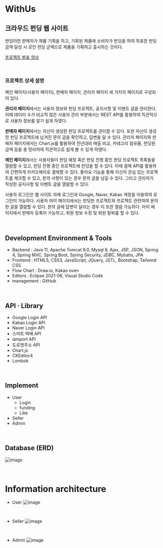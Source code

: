 # WithUs
## 크라우드 펀딩 웹 사이트

펀딩이란 판매자가 제품 기획을 하고, 기획된 제품에 소비자가 펀딩을 하여 목표한 펀딩 금액 달성 시 모인 펀딩 금액으로 제품을 기획하고 출시하는 것이다.

[프로젝트 발표 영상](https://www.youtube.com/watch?v=nrJnLfMdHFo&list=PLedGoSru794850VQuzA4qUV1j_cN71WTe)

<br>

### 프로젝트 상세 설명
메인 페이지(사용자 페이지), 판매자 페이지, 관리자 페이지 세 가지의 페이지로 구성되어 있다.

**관리자 페이지**에서는 사용자 정보와 펀딩 프로젝트, 공지사항 및 이벤트 글을 관리한다. 이때 데이터 수가 비교적 많은 사용자 관리 부분에서는 REST API를 활용하여 직관적으로 사용자 정보를 알기 쉽게 하였다.

**판매자 페이지**에서는 자신이 생성한 펀딩 프로젝트를 관리할 수 있다. 또한 자신이 생성한 펀딩 프로젝트에 남겨진 문의 글을 확인하고, 답변을 달 수 있다.
관리자 페이지와 판매자 페이지에서는 Chart.js를 활용하여 전년대비 매출 비교, 카테고리 점유율, 펀딩된 금액 등을 총 망라하여 직관적으로 쉽게 볼 수 있게 하였다.

**메인 페이지**에서는 사용자들이 펀딩 예정 혹은 펀딩 진행 중인 펀딩 프로젝트 목록들을 열람할 수 있고, 펀딩 진행 중인 프로젝트에 펀딩을 할 수 있다. 이때 결제 API를 활용하여 간편하게 카카오페이로 결제할 수 있다. 좋아요 기능을 통해 자신이 관심 있는 프로젝트를 체크할 수 있고, 문의 사항이 있는 경우 문의 글을 남길 수 있다. 그리고 관리자가 작성한 공지사항 및 이벤트 글을 열람할 수 있다.

사용자 로그인은 웹 사이트 자체 로그인과 Google, Naver, Kakao 계정을 이용하여 로그인이 가능하다. 사용자 마이 페이지에서는 펀딩한 프로젝트와 프로젝트 관련하여 문의한 글을 열람할 수 있다. 문의 글에 답변이 달리는 경우 이 또한 열람 가능하다. 마이 페이지에서 판매자 등록이 가능하고, 회원 정보 수정 및 회원 탈퇴를 할 수 있다.


<br>

## Development Environment & Tools
- Backend : Java 11, Apache Tomcat 9.0, Mysql 8, Ajax, JSP, JSON, Spring 4, Spring MVC, Spring Boot, Spring Security, JDBC, Mybatis, JPA
- Frontend : HTML5, CSS3, JavaScript, JQuery, JSTL, Bootstrap, Tailwind CSS
- Flow Chart : Draw.io, Kakao oven
- Editors : Eclipse 2021-06, Visual Studio Code
- management : GitHub

<br>

## API · Library
- Google Login API
- Kakao Login API
- Naver Login API
- 스마트 택배 API
- iamport API
- 도로명주소 API
- Chart.js
- CKEditor4
- Lombok

<br>

## Implement
- User
  - Login
  - funding
  - Like
- Seller
- Admin

<br>

## Database (ERD)

![image](https://user-images.githubusercontent.com/81893393/137744824-1cbbc560-d4ec-4982-993d-fe5b9880ad62.png)

<br>

# Information architecture
- User
![image](https://user-images.githubusercontent.com/81893393/137752604-9a477a27-c30c-4202-9b1e-8701deb9f96d.png)

<br>

- Seller
![image](https://user-images.githubusercontent.com/81893393/137752613-4a81da5e-aabe-4ce3-b60e-491385c4a469.png)

<br>

- Admin
![image](https://user-images.githubusercontent.com/81893393/137752630-2a7b8393-f740-49ec-802b-e90094cb6fde.png)


